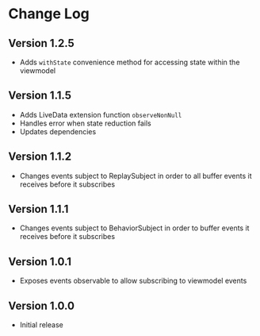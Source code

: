Change Log
==========

Version 1.2.5
----------------------------

 * Adds `withState` convenience method for accessing state within the viewmodel

Version 1.1.5
----------------------------

 * Adds LiveData extension function `observeNonNull`
 * Handles error when state reduction fails
 * Updates dependencies

Version 1.1.2
----------------------------

  * Changes events subject to ReplaySubject in order to all buffer events it receives before it subscribes

Version 1.1.1
----------------------------

  * Changes events subject to BehaviorSubject in order to buffer events it receives before it subscribes

Version 1.0.1
----------------------------

  * Exposes events observable to allow subscribing to viewmodel events

Version 1.0.0
----------------------------

  * Initial release